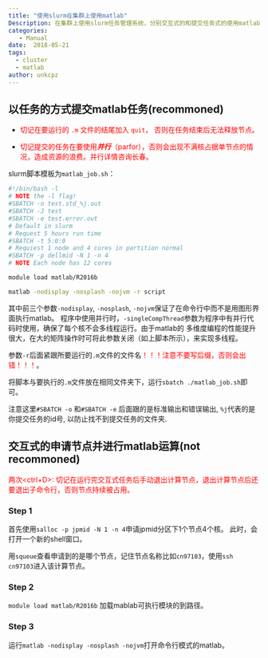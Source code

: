 ```yaml
---
title: "使用slurm在集群上使用matlab"
Description: 在集群上使用slurm任务管理系统，分别交互式的和提交任务式的使用matlab
categories:
   - Manual
date:  2018-05-21
tags:
  - cluster
  - matlab
author: unkcpz
---
```


## 以任务的方式提交matlab任务(recommoned)

- <span style="color:red">切记在要运行的 `.m` 文件的结尾加入 `quit`， 否则在任务结束后无法释放节点。</span>

<!--more-->

- <span style="color:red">切记提交的任务在要使用***并行***（parfor），否则会出现不满核占据单节点的情况，造成资源的浪费。并行详情咨询长春。</span>

slurm脚本模板为`matlab_job.sh`：
```sh
#!/bin/bash -l
# NOTE the -l flag!
#SBATCH -o test.std_%j.out
#SBATCH -J test
#SBATCH -e test.error.out
# Default in slurm
# Request 5 hours run time
#SBATCH -t 5:0:0
# Requiest 1 node and 4 cores in partition normal
#SBATCH -p dellmid -N 1 -n 4
# NOTE Each node has 12 cores

module load matlab/R2016b

matlab -nodisplay -nosplash -nojvm -r script

```
其中前三个参数`-nodisplay`, `-nosplash`, `-nojvm`保证了在命令行中而不是用图形界面执行matlab。
程序中使用并行时，`-singleCompThread`参数为程序中有并行代码时使用，确保了每个核不会多线程运行。由于matlab的
多维度编程的性能提升很大，在大的矩阵操作时可将此参数关闭（如上脚本所示），来实现多线程。

参数`-r`后面紧跟所要运行的`.m`文件的文件名<span style="color:red">！！！注意不要写后缀，否则会出错！！！</span>。

将脚本与要执行的`.m`文件放在相同文件夹下，运行`sbatch ./matlab_job.sh`即可。

注意这里`#SBATCH -o` 和`#SBATCH -e` 后面跟的是标准输出和错误输出, `%j`代表的是你提交任务的id号, 以防止找不到提交任务的文件夹. 

## 交互式的申请节点并进行matlab运算(not recommoned)

<span style="color:red">两次\<ctrl+D\>: 切记在运行完交互式任务后手动退出计算节点，退出计算节点后还要退出子命令行，否则节点持续被占用。</span>

### Step 1
首先使用`salloc -p jpmid -N 1 -n 4`申请jpmid分区下1个节点4个核。
此时，会打开一个新的shell窗口。

用`squeue`查看申请到的是哪个节点，记住节点名称比如`cn97103`，使用`ssh cn97103`进入该计算节点。

### Step 2
`module load matlab/R2016b`
加载mablab可执行模块的到路径。

### Step 3
运行`matlab -nodisplay -nosplash -nojvm`打开命令行模式的matlab。
